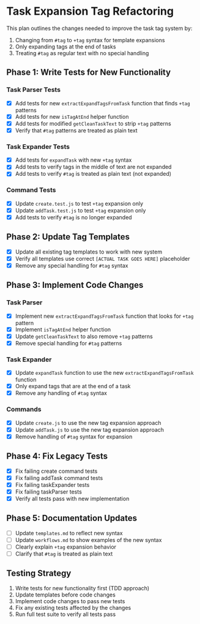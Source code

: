 # Task Expansion Tag Refactoring

This plan outlines the changes needed to improve the task tag system by:

1. Changing from `#tag` to `+tag` syntax for template expansions
2. Only expanding tags at the end of tasks
3. Treating `#tag` as regular text with no special handling

## Phase 1: Write Tests for New Functionality

### Task Parser Tests
- [x] Add tests for new `extractExpandTagsFromTask` function that finds `+tag` patterns
- [x] Add tests for new `isTagAtEnd` helper function
- [x] Add tests for modified `getCleanTaskText` to strip `+tag` patterns
- [x] Verify that `#tag` patterns are treated as plain text

### Task Expander Tests
- [x] Add tests for `expandTask` with new `+tag` syntax
- [x] Add tests to verify tags in the middle of text are not expanded
- [x] Add tests to verify `#tag` is treated as plain text (not expanded)

### Command Tests
- [x] Update `create.test.js` to test `+tag` expansion only
- [x] Update `addTask.test.js` to test `+tag` expansion only
- [x] Add tests to verify `#tag` is no longer expanded

## Phase 2: Update Tag Templates

- [x] Update all existing tag templates to work with new system
- [x] Verify all templates use correct `[ACTUAL TASK GOES HERE]` placeholder
- [x] Remove any special handling for `#tag` syntax

## Phase 3: Implement Code Changes

### Task Parser
- [x] Implement new `extractExpandTagsFromTask` function that looks for `+tag` pattern
- [x] Implement `isTagAtEnd` helper function
- [x] Update `getCleanTaskText` to also remove `+tag` patterns
- [x] Remove special handling for `#tag` patterns

### Task Expander
- [x] Update `expandTask` function to use the new `extractExpandTagsFromTask` function
- [x] Only expand tags that are at the end of a task
- [x] Remove any handling of `#tag` syntax

### Commands
- [x] Update `create.js` to use the new tag expansion approach
- [x] Update `addTask.js` to use the new tag expansion approach
- [x] Remove handling of `#tag` syntax for expansion

## Phase 4: Fix Legacy Tests

- [x] Fix failing create command tests
- [x] Fix failing addTask command tests 
- [x] Fix failing taskExpander tests
- [x] Fix failing taskParser tests
- [x] Verify all tests pass with new implementation

## Phase 5: Documentation Updates

- [ ] Update `templates.md` to reflect new syntax
- [ ] Update `workflows.md` to show examples of the new syntax
- [ ] Clearly explain `+tag` expansion behavior
- [ ] Clarify that `#tag` is treated as plain text

## Testing Strategy

1. Write tests for new functionality first (TDD approach)
2. Update templates before code changes
3. Implement code changes to pass new tests
4. Fix any existing tests affected by the changes
5. Run full test suite to verify all tests pass